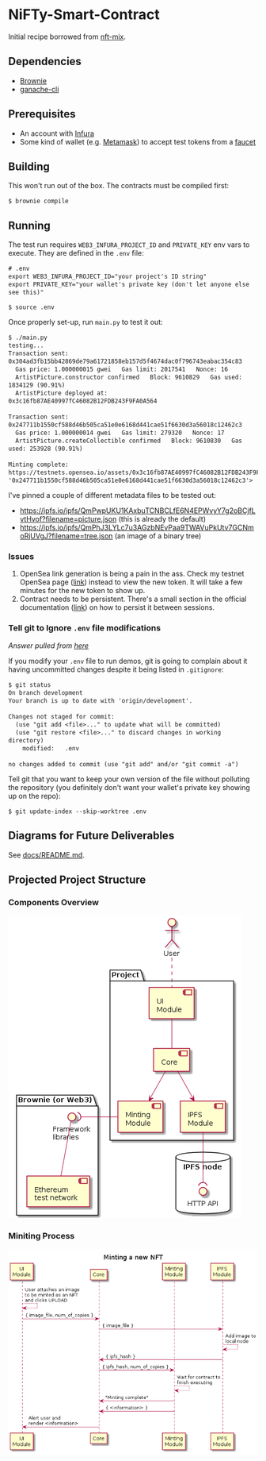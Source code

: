 # NiFTy-Smart-Contract

Initial recipe borrowed from [nft-mix](https://github.com/PatrickAlphaC/nft-mix). 

## Dependencies


- [Brownie](https://github.com/eth-brownie/brownie#installation)
- [ganache-cli](https://github.com/trufflesuite/ganache#command-line-use) 

## Prerequisites 

- An account with [Infura](https://infura.io/)
- Some kind of wallet (e.g. [Metamask](https://metamask.io/)) to accept test tokens from a [faucet](https://faucets.chain.link)


## Building 

This won't run out of the box. The contracts must be compiled first: 

```
$ brownie compile 
``` 

## Running 

The test run requires `WEB3_INFURA_PROJECT_ID` and `PRIVATE_KEY` env vars to execute. They are defined in the `.env` file:

```
# .env
export WEB3_INFURA_PROJECT_ID="your project's ID string" 
export PRIVATE_KEY="your wallet's private key (don't let anyone else see this)"
```

```
$ source .env 
```


Once properly set-up, run `main.py` to test it out: 

``` 
$ ./main.py
testing...
Transaction sent: 0x304ad3fb15bb42869de79a61721858eb157d5f4674dac0f796743eabac354c83
  Gas price: 1.000000015 gwei   Gas limit: 2017541   Nonce: 16
  ArtistPicture.constructor confirmed   Block: 9610829   Gas used: 1834129 (90.91%)
  ArtistPicture deployed at: 0x3c16fb87AE40997fC46082B12FDB243F9FA0A564

Transaction sent: 0x247711b1550cf588d46b505ca51e0e6168d441cae51f6630d3a56018c12462c3
  Gas price: 1.000000014 gwei   Gas limit: 279320   Nonce: 17
  ArtistPicture.createCollectible confirmed   Block: 9610830   Gas used: 253928 (90.91%)

Minting complete: https://testnets.opensea.io/assets/0x3c16fb87AE40997fC46082B12FDB243F9FA0A564/<Transaction '0x247711b1550cf588d46b505ca51e0e6168d441cae51f6630d3a56018c12462c3'>
```

I've pinned a couple of different metadata files to be tested out: 
- https://ipfs.io/ipfs/QmPwpUKU1KAxbuTCNBCLfE6N4EPWvyY7g2oBCjfLvtHvof?filename=picture.json (this is already the default)
- https://ipfs.io/ipfs/QmPhJ3LYLc7u3AGzbNEvPaa9TWAVuPkUtv7GCNmoRjUVgJ?filename=tree.json (an image of a binary tree)

### Issues

1. OpenSea link generation is being a pain in the ass. Check my testnet OpenSea page ([link](https://testnets.opensea.io/0x631018e19d1b882e0ae8e6886d2248c12b6d6ee4?tab=created)) instead to view the new token. It will take a few minutes for the new token to show up. 
2. Contract needs to be persistent. There's a small section in the official documentation ([link](https://eth-brownie.readthedocs.io/en/stable/core-contracts.html#persisting-contracts-between-sessions)) on how to persist it between sessions.


### Tell git to Ignore `.env` file modifications 

*Answer pulled from [here](https://stackoverflow.com/questions/936249/how-to-stop-tracking-and-ignore-changes-to-a-file-in-git/40272289#40272289)*

If you modify your `.env` file to run demos, git is going to complain about it having uncommitted changes despite it being listed in `.gitignore`:

```
$ git status
On branch development
Your branch is up to date with 'origin/development'.

Changes not staged for commit:
  (use "git add <file>..." to update what will be committed)
  (use "git restore <file>..." to discard changes in working directory)
	modified:   .env

no changes added to commit (use "git add" and/or "git commit -a")
```

Tell git that you want to keep your own version of the file without polluting the repository (you definitely don't want your wallet's private key showing up on the repo):

```
$ git update-index --skip-worktree .env
```

## Diagrams for Future Deliverables 

See [docs/README.md](docs/README.md). 

## Projected Project Structure 

### Components Overview 

![Project structure](docs/img/project.png) 

### Miniting Process 

![Minting process](docs/img/minting.png)
